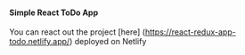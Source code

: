 #### Simple React ToDo App 

You can react out the project [here] (https://react-redux-app-todo.netlify.app/) deployed on Netlify
